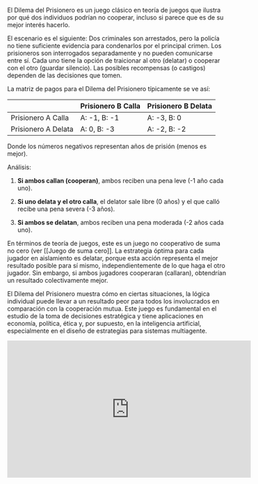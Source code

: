 El Dilema del Prisionero es un juego clásico en teoría de juegos que ilustra por qué dos individuos podrían no cooperar, incluso si parece que es de su mejor interés hacerlo.

El escenario es el siguiente: Dos criminales son arrestados, pero la policía no tiene suficiente evidencia para condenarlos por el principal crimen. Los prisioneros son interrogados separadamente y no pueden comunicarse entre sí. Cada uno tiene la opción de traicionar al otro (delatar) o cooperar con el otro (guardar silencio). Las posibles recompensas (o castigos) dependen de las decisiones que tomen.

La matriz de pagos para el Dilema del Prisionero típicamente se ve así:

| |Prisionero B Calla|Prisionero B Delata|
|---|---|---|
|Prisionero A Calla|A: -1, B: -1|A: -3, B: 0|
|Prisionero A Delata|A: 0, B: -3|A: -2, B: -2|

Donde los números negativos representan años de prisión (menos es mejor).

Análisis:

1. **Si ambos callan (cooperan)**, ambos reciben una pena leve (-1 año cada uno).
    
2. **Si uno delata y el otro calla**, el delator sale libre (0 años) y el que calló recibe una pena severa (-3 años).
    
3. **Si ambos se delatan**, ambos reciben una pena moderada (-2 años cada uno).
    

En términos de teoría de juegos, este es un juego no cooperativo de suma no cero (ver [[Juego de suma cero]]. La estrategia óptima para cada jugador en aislamiento es delatar, porque esta acción representa el mejor resultado posible para sí mismo, independientemente de lo que haga el otro jugador. Sin embargo, si ambos jugadores cooperaran (callaran), obtendrían un resultado colectivamente mejor.

El Dilema del Prisionero muestra cómo en ciertas situaciones, la lógica individual puede llevar a un resultado peor para todos los involucrados en comparación con la cooperación mutua. Este juego es fundamental en el estudio de la toma de decisiones estratégica y tiene aplicaciones en economía, política, ética y, por supuesto, en la inteligencia artificial, especialmente en el diseño de estrategias para sistemas multiagente.


<iframe width="560" height="315" src="https://www.youtube.com/embed/DanTKx1FLY8?si=NDsU25eBkl2kr7z5" title="YouTube video player" frameborder="0" allow="accelerometer; autoplay; clipboard-write; encrypted-media; gyroscope; picture-in-picture; web-share" allowfullscreen></iframe>
